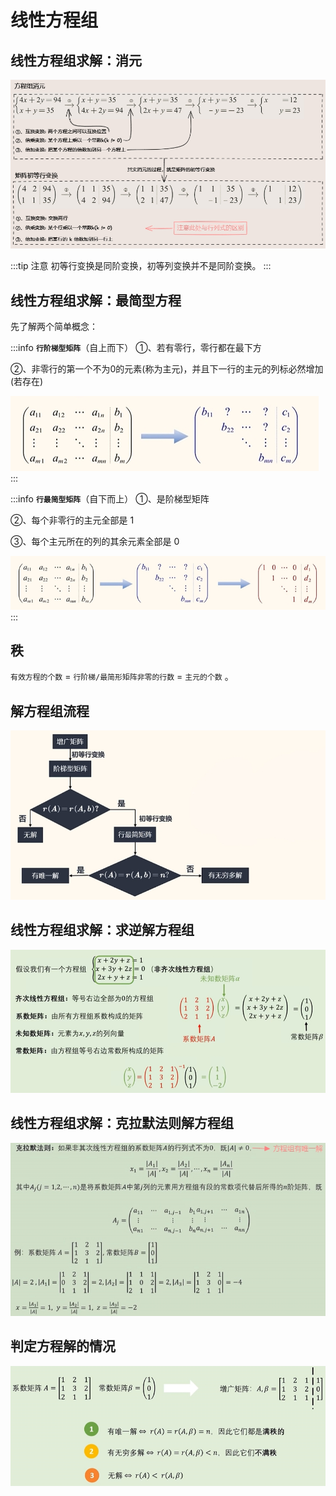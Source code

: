 # 线性方程组

## 线性方程组求解：消元

![图片](./images/linear-algebra_1-10_1.png)

:::tip 注意
初等行变换是同阶变换，初等列变换并不是同阶变换。
:::

## 线性方程组求解：最简型方程
先了解两个简单概念：

:::info **`行阶梯型矩阵`**（自上而下）
①、若有零行，零行都在最下方

②、非零行的第一个不为0的元素(称为主元)，并且下一行的主元的列标必然增加(若存在)

![图片](./images/linear-algebra_1-10_2.png)
:::

:::info **`行最简型矩阵`**（自下而上）
①、是阶梯型矩阵

②、每个非零行的主元全部是 1

③、每个主元所在的列的其余元素全部是 0

![图片](./images/linear-algebra_1-10_3.png)
:::

## 秩

`有效方程的个数` = `行阶梯/最简形矩阵非零的行数` = `主元的个数` <lines text="被称为秩，用 r 表示"/> 。

## 解方程组流程
![图片](./images/linear-algebra_1-10_4.png)


##  线性方程组求解：求逆解方程组

![图片](./images/linear-algebra_1-10_5.png)

##  线性方程组求解：克拉默法则解方程组

![图片](./images/linear-algebra_1-10_6.png)

## 判定方程解的情况
![图片](./images/linear-algebra_1-10_7.png)